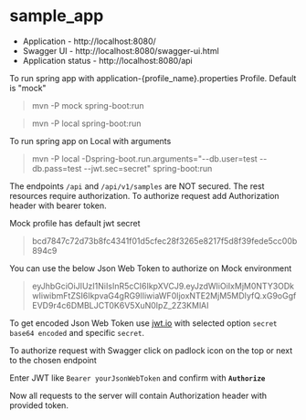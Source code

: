 # sample_app


-   Application - http://localhost:8080/
-   Swagger UI - http://localhost:8080/swagger-ui.html
-   Application status - http://localhost:8080/api


To run spring app with application-{profile_name}.properties Profile. Default is "mock"

> mvn -P mock spring-boot:run

> mvn -P local spring-boot:run

To run spring app on Local with arguments

> mvn -P local -Dspring-boot.run.arguments="--db.user=test --db.pass=test --jwt.sec=secret" spring-boot:run


The endpoints `/api` and `/api/v1/samples` are NOT secured.
The rest resources require authorization. 
To authorize request add Authorization header with bearer token.


Mock profile has default jwt secret

> bcd7847c72d73b8fc4341f01d5cfec28f3265e8217f5d8f39fede5cc00b894c9

You can use the below Json Web Token to authorize on Mock environment

> eyJhbGciOiJIUzI1NiIsInR5cCI6IkpXVCJ9.eyJzdWIiOiIxMjM0NTY3ODkwIiwibmFtZSI6IkpvaG4gRG9lIiwiaWF0IjoxNTE2MjM5MDIyfQ.xG9oGgfEVD9r4c6DMBLJCT0K6V5XuN0IpZ_2Z3KMlAI


To get encoded Json Web Token use [jwt.io](https://jwt.io/) with selected option `secret base64 encoded` and specific `secret`.


To authorize request with Swagger click on padlock icon on the top or next to the chosen endpoint

Enter JWT like `Bearer yourJsonWebToken` and confirm with **`Authorize`**

Now all requests to the server will contain Authorization header with provided token.
